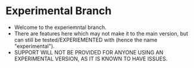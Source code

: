 # Experimental Branch
- Welcome to the experiemntal branch.
- There are features here which may not make it to the main version, but can still be tested/EXPERIEMENTED with (hence the name "experimental").
- SUPPORT WILL NOT BE PROVIDED FOR ANYONE USING AN EXPERIMENTAL VERSION, AS IT IS KNOWN TO HAVE ISSUES.
